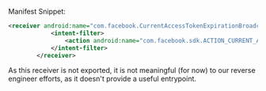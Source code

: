 Manifest Snippet:
```xml
<receiver android:name="com.facebook.CurrentAccessTokenExpirationBroadcastReceiver" android:exported="false">  
            <intent-filter>  
                <action android:name="com.facebook.sdk.ACTION_CURRENT_ACCESS_TOKEN_CHANGED"/>  
            </intent-filter>  
        </receiver>
```

As this receiver is not exported, it is not meaningful (for now) to our reverse engineer efforts, as it doesn't provide a useful entrypoint.